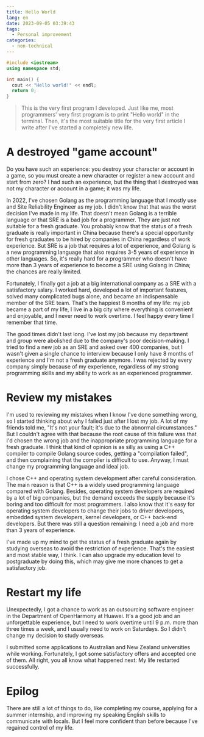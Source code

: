 ```yaml
---
title: Hello World
lang: en
date: 2023-09-05 03:39:43
tags:
  - Personal improvement
categories:
  - non-technical
---
```


```c++
#include <iostream>
using namespace std;

int main() {
  cout << "Hello world!" << endl;
  return 0;
}
```

> This is the very first program I developed.
> Just like me, most programmers' very first program is to print "Hello world" in the terminal.
> Then, it's the most suitable title for the very first article I write after I've started a completely new life.

# A destroyed "game account"

Do you have such an experience: you destroy your character or account in a game, so you must create a new character or register a new account and start from zero? I had such an experience, but the thing that I destroyed was not my character or account in a game; it was my life.

In 2022, I've chosen Golang as the programming language that I mostly use and Site Reliability Engineer as my job. I didn't know that that was the worst decision I've made in my life. That doesn't mean Golang is a terrible language or that SRE is a bad job for a programmer. They are just not suitable for a fresh graduate. You probably know that the status of a fresh graduate is really important in China because there's a special opportunity for fresh graduates to be hired by companies in China regardless of work experience. But SRE is a job that requires a lot of experience, and Golang is a new programming language that also requires 3-5 years of experience in other languages. So, it's really hard for a programmer who doesn't have more than 3 years of experience to become a SRE using Golang in China; the chances are really limited.

Fortunately, I finally got a job at a big international company as a SRE with a satisfactory salary. I worked hard, developed a lot of important features, solved many complicated bugs alone, and became an indispensable member of the SRE team. That's the happiest 8 months of my life: my job became a part of my life, I live in a big city where everything is convenient and enjoyable, and I never need to work overtime. I feel happy every time I remember that time.

The good times didn't last long. I've lost my job because my department and group were abolished due to the company's poor decision-making. I tried to find a new job as an SRE and asked over 400 companies, but I wasn't given a single chance to interview because I only have 8 months of experience and I'm not a fresh graduate anymore. I was rejected by every company simply because of my experience, regardless of my strong programming skills and my ability to work as an experienced programmer.

# Review my mistakes

I'm used to reviewing my mistakes when I know I've done something wrong, so I started thinking about why I failed just after I lost my job. A lot of my friends told me, "It's not your fault; it's due to the abnormal circumstances." But I couldn't agree with that because the root cause of this failure was that I'd chosen the wrong job and the inappropriate programming language for a fresh graduate. I think that kind of opinion is as silly as using a C++ compiler to compile Golang source codes, getting a "compilation failed", and then complaining that the compiler is difficult to use. Anyway, I must change my programming language and ideal job.

I chose C++ and operating system development after careful consideration. The main reason is that C++ is a widely used programming language compared with Golang. Besides, operating system developers are required by a lot of big companies, but the demand exceeds the supply because it's boring and too difficult for most programmers. I also know that it's easy for operating system developers to change their jobs to driver developers, embedded system developers, kernel developers, or C++ back-end developers. But there was still a question remaining: I need a job and more than 3 years of experience.

I've made up my mind to get the status of a fresh graduate again by studying overseas to avoid the restriction of experience. That's the easiest and most stable way, I think. I can also upgrade my education level to postgraduate by doing this, which may give me more chances to get a satisfactory job.

# Restart my life

Unexpectedly, I got a chance to work as an outsourcing software engineer in the Department of OpenHarmony at Huawei. It's a good job and an unforgettable experience, but I need to work overtime until 9 p.m. more than three times a week, and I usually need to work on Saturdays. So I didn't change my decision to study overseas.

I submitted some applications to Australian and New Zealand universities while working. Fortunately, I got some satisfactory offers and accepted one of them. All right, you all know what happened next: My life restarted successfully.

# Epilog

There are still a lot of things to do, like completing my course, applying for a summer internship, and improving my speaking English skills to communicate with locals. But I feel more confident than before because I've regained control of my life.
